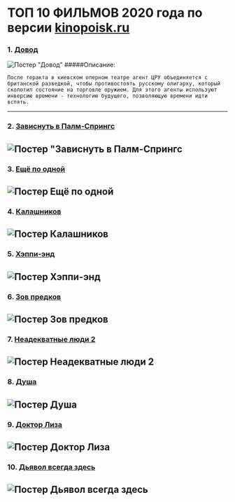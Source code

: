 # ТОП 10 ФИЛЬМОВ 2020 года по версии [kinopoisk.ru](https://www.kinopoisk.ru/)
### 1. [Довод](https://www.kinopoisk.ru/film/1236063/) 
![Постер "Довод"](https://avatars.mds.yandex.net/get-kinopoisk-image/1773646/adaaab38-f1c9-41cc-98e8-ae1b8c5f5c23/300x450)
#####Описание: 
```Описание
После теракта в киевском оперном театре агент ЦРУ объединяется с британской разведкой, чтобы противостоять русскому олигарху, который сколотил состояние на торговле оружием. Для этого агенты используют инверсию времени - технологию будущего, позволяющую времени идти вспять.
```
---
### 2. [Зависнуть в Палм-Спрингс](https://www.kinopoisk.ru/film/1245524/)
![Постер "Зависнуть в Палм-Спрингс](https://avatars.mds.yandex.net/get-kinopoisk-image/1599028/4c5e3735-0867-4994-869f-8403f02e9239/300x450)
---
### 3. [Ещё по одной](https://www.kinopoisk.ru/film/1263705/)
![Постер Ещё по одной](https://avatars.mds.yandex.net/get-kinopoisk-image/1773646/a575032b-1b9f-4ea4-adf2-a3dd3359acc8/300x450)
---
### 4. [Калашников](https://www.kinopoisk.ru/film/1188248/)
![Постер Калашников](https://avatars.mds.yandex.net/get-kinopoisk-image/1600647/e57191a7-61b5-4dfe-a50e-2eabb5b4f142/300x450)
---
### 5. [Хэппи-энд](https://www.kinopoisk.ru/film/994530/)
![Постер Хэппи-энд](https://avatars.mds.yandex.net/get-kinopoisk-image/1600647/dd8c129f-6143-4ff8-84b0-968e37c1dd17/300x450)
---
### 6. [Зов предков](https://www.kinopoisk.ru/film/1060511/)
![Постер Зов предков](https://avatars.mds.yandex.net/get-kinopoisk-image/1773646/1f7ccff8-ce03-40eb-b4ab-bdafa44e945b/300x450)
---
### 7. [Неадекватные люди 2](https://www.kinopoisk.ru/film/1189859/)
![Постер Неадекватные люди 2](https://avatars.mds.yandex.net/get-kinopoisk-image/1946459/5ac25517-a29a-4a71-9bf9-fc7f7d4cff48/300x450)
---
### 8. [Душа](https://www.kinopoisk.ru/film/775273/)
![Постер Душа](https://avatars.mds.yandex.net/get-kinopoisk-image/1773646/35ba5d24-9d1f-4c1f-84af-d5245570faf8/300x450)
---
### 9. [Доктор Лиза](https://www.kinopoisk.ru/film/1254059/)
![Постер Доктор Лиза](https://avatars.mds.yandex.net/get-kinopoisk-image/1600647/74fc4009-6409-4adb-9da8-126169968ada/300x450)
---
### 10. [Дьявол всегда здесь](https://www.kinopoisk.ru/film/1072788/)
![Постер Дьявол всегда здесь](https://avatars.mds.yandex.net/get-kinopoisk-image/1777765/162f3d42-87c4-43ae-a553-51462710d6b2/300x450)
---
